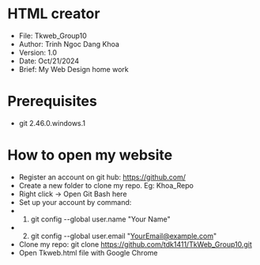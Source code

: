 # HTML creator
* File:     Tkweb_Group10
* Author:   Trinh Ngoc Dang Khoa
* Version:  1.0
* Date:     Oct/21/2024
* Brief:    My Web Design home work

# Prerequisites
* git       2.46.0.windows.1

# How to open my website
* Register an account on git hub: https://github.com/
* Create a new folder to clone my repo. Eg: Khoa_Repo
* Right click -> Open Git Bash here
* Set up your account by command:
* 1. git config --global user.name "Your Name"
* 2. git config --global user.email "YourEmail@example.com"
* Clone my repo: git clone https://github.com/tdk1411/TkWeb_Group10.git
* Open Tkweb.html file with Google Chrome